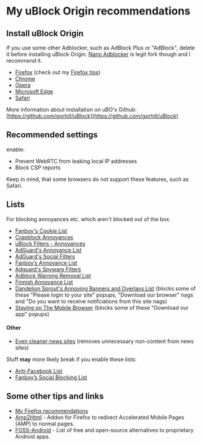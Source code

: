 # My uBlock Origin recommendations

## Install uBlock Origin

If you use some other Adblocker, such as AdBlock Plus or "AdBlock", delete it before installing uBlock Origin. [Nano Adblocker](https://github.com/NanoAdblocker) is legit fork though and I recommend it.

* [Firefox](https://addons.mozilla.org/en-US/firefox/addon/ublock-origin/) (check out my [Firefox tips](https://github.com/theel0ja/firefox-recommendations/blob/master/README.md))
* [Chrome](https://chrome.google.com/webstore/detail/ublock-origin/cjpalhdlnbpafiamejdnhcphjbkeiagm)
* [Opera](https://addons.opera.com/en/extensions/details/ublock/)
* [Microsoft Edge](https://www.microsoft.com/en-us/p/ublock-origin/9nblggh444l4?activetab=pivot%3Aoverviewtab)
* [Safari](https://safari-extensions.apple.com/details/?id=com.el1t.uBlock-3NU33NW2M3)

More information about installation on uBO's Github: [https://github.com/gorhill/uBlock](https://github.com/gorhill/uBlock)

<!--

## Nano Defender (optional)

Install [Nano Defender](https://jspenguin2017.github.io/uBlockProtector/) (remember the extra installation steps if you use uBlock Origin)

-->

## Recommended settings

enable:

* Prevent WebRTC from leaking local IP addresses
* Block CSP reports

Keep in mind, that some browsers do not support these features, such as Safari.

## Lists

For blocking annoyances etc. which aren't blocked out of the box.

* <a href="https://subscribe.adblockplus.org/?location=https://secure.fanboy.co.nz/fanboy-cookiemonster.txt&title=Fanboy's Cookie List">Fanboy's Cookie List</a>
* <a href="https://subscribe.adblockplus.org/?location=https://crapblock.theel0ja.info/crapblock-annoyances.txt?src=uborec-advanced&title=CrapBlock Annoyances&requiresLocation=https://crapblock.theel0ja.info/crapblock-annoyances.txt?src=uborec-advanced">Crapblock Annoyances</a>
* <a href="https://subscribe.adblockplus.org/?location=https://raw.githubusercontent.com/uBlockOrigin/uAssets/master/filters/annoyances.txt&title=uBlock filters – Annoyances">uBlock Filters - Annoyances</a>
* <a href="https://subscribe.adblockplus.org/?location=https://filters.adtidy.org/extension/ublock/filters/14.txt&title=AdGuard's Annoyance List">AdGuard's Annoyance List</a>
* <a href="https://subscribe.adblockplus.org/?location=https://filters.adtidy.org/extension/ublock/filters/4.txt&title=AdGuard's Social Filters">AdGuard's Social Filters</a>
* <a href="https://subscribe.adblockplus.org/?location=https://fanboy.co.nz/fanboy-annoyance.txt&title=Fanboy’s Annoyance List">Fanboy’s Annoyance List</a>
* <a href="https://subscribe.adblockplus.org?location=https://filters.adtidy.org/extension/ublock/filters/3.txt&title=Adguard Spyware Filters">Adguard's Spyware Filters</a>
* <a href="https://subscribe.adblockplus.org/?location=https://easylist-downloads.adblockplus.org/antiadblockfilters.txt&title=Adblock Warning Removal List">Adblock Warning Removal List</a>
* <a href="https://subscribe.adblockplus.org?location=https://raw.githubusercontent.com/finnish-easylist-addition/finnish-easylist-addition/master/annoyances/Finland_annoyances.txt&title=Finnish Annoyance List">Finnish Annoyance List</a>
* <a href="https://subscribe.adblockplus.org/?location=https://raw.githubusercontent.com/DandelionSprout/adfilt/master/AnnoyingBannersAndOverlays.txt&title=Dandelion Sprout's Annoying Banners and Overlays List">Dandelion Sprout's Annoying Banners and Overlays List</a> (blocks some of these "Please login to your site" popups, "Download our browser" nags and "Do you want to receive notifciations from this site nags)
* <a href="https://subscribe.adblockplus.org/?location=https%3A%2F%2Fraw.githubusercontent.com%2FDandelionSprout%2Fadfilt%2Fmaster%2Fstayingonbrowser%2FStaying%2520On%2520The%2520Phone%2520Browser&title=Staying%20On%20The%20Phone%20Browser">Staying on The Mobile Browser</a> (blocks some of these "Download our app" popups)

#### Other

* <a href="https://subscribe.adblockplus.org/?location=https://crapblock.theel0ja.info/even-cleaner-news-sites.txt&title=Even cleaner news sites">Even cleaner news sites</a> (removes unnecessary non-content from news sites)
<!-- * <a href="https://subscribe.adblockplus.org/?location=https://gist.githubusercontent.com/gorhill/ef1b62d606473c68d524/raw/f8181faac18cb5172c7c9bca8e5a3b22f0c925d0/gistfile1.txt&title=Disqus click-to-load">Disqus click-to-load</a> -->

Stuff __may__ more likely break if you enable these lists:

* <a href="https://subscribe.adblockplus.org/?location=https://fanboy.co.nz/fanboy-antifacebook.txt&title=Anti-Facebook List">Anti-Facebook List</a>
* <a href="https://subscribe.adblockplus.org/?location=https://fanboy.co.nz/fanboy-social.txt&title=Anti-Facebook List">Fanboy’s Social Blocking List</a>
<!-- * <a href="https://subscribe.adblockplus.org/?location=https://www.fanboy.co.nz/enhancedstats.txt&title=Fanboy's Enchanced Tracking List">Fanboy's Enchanced Tracking List</a> (I don't personally recommend) -->

## Some other tips and links

* [My Firefox recommendations](https://github.com/theel0ja/firefox-recommendations/blob/master/README.md)
* [Amp2Html](https://www.daniel.priv.no/web-extensions/amp2html) - Addon for Firefox to redirect Accelerated Mobile Pages (AMP) to normal pages.
* [FOSS-Android](https://github.com/theel0ja/foss-android/blob/master/README.md) - List of free and open-source alternatives to proprietary Android apps.
